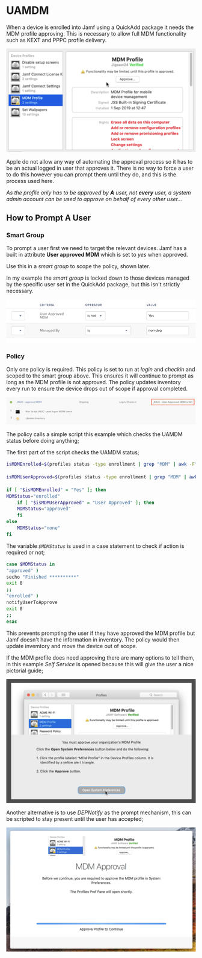 # UAMDM #

When a device is enrolled into Jamf using a QuickAdd package it needs the MDM profile approving. This is necessary to allow full MDM functionality such as KEXT and PPPC profile delivery.

![Approve MDM](https://github.com/PhantomPhixer/JNUC-2019/blob/master/images/UAMDM-1.png)

Apple do not allow any way of automating the approval process so it has to be an actual logged in user that approves it. There is no way to force a user to do this however you can prompt them until they do, and this is the process used here.

*As the profile only has to be approved by **A** user, not **every** user, a system admin account can be used to approve on behalf of every other user...*

## How to Prompt A User ##


### Smart Group ###

To prompt a user first we need to target the relevant devices. Jamf has a built in attribute **User approved MDM** which is set to *yes* when approved.

Use this in a *smart group* to scope the policy, shown later.

In my example the *smart group* is locked down to those devices managed by the specific user set in the QuickAdd package, but this isn't strictly necessary.

![UAMDM SG](https://github.com/PhantomPhixer/JNUC-2019/blob/master/images/UAMDM-2.png)

### Policy ###

Only one policy is required. This policy is set to run at *login* and *checkin* and scoped to the smart group above. This ensures it will continue to prompt as long as the MDM profile is not approved.
The policy updates inventory every run to ensure the device drops out of scope if approval completed.

![UAMDM Policy](https://github.com/PhantomPhixer/JNUC-2019/blob/master/images/UAMDM-3.png)

The policy calls a simple script this example which checks the UAMDM status before doing anything;

The first part of the script checks the UAMDM status;

```bash
isMDMEnrolled=$(profiles status -type enrollment | grep "MDM" | awk -F":" '{ print $2}' | sed 's/ //' | grep -o Yes)

isMDMUserApproved=$(profiles status -type enrollment | grep "MDM" | awk -F":" '{ print $2}' | sed 's/ //' | grep -o "User Approved")

if [ "$isMDMEnrolled" = "Yes" ]; then
MDMStatus="enrolled"
	if [ "$isMDMUserApproved" = "User Approved" ]; then
	MDMStatus="approved"
	fi
else
	MDMStatus="none"
fi
```

The variable *`$MDMStatus`* is used in a case statement to check if action is required or not;

```bash
case $MDMStatus in
"approved" )
secho "Finished **********"
exit 0
;;
"enrolled" )
notifyUserToApprove
exit 0
;;
esac
```

This prevents prompting the user if they have approved the MDM profile but Jamf doesn't have the information in inventory. The policy would then update invemtory and move the device out of scope.

If the MDM profile does need approving there are many options to tell them, in this example *Self Service* is opened because this will give the user a nice pictorial guide;

![Self Service](https://github.com/PhantomPhixer/JNUC-2019/blob/master/images/UAMDM-4.png)

Another alternative is to use *DEPNotify* as the prompt mechanism, this can be scripted to stay present until the user has accepted;

![DEPNotify](https://github.com/PhantomPhixer/JNUC-2019/blob/master/images/UAMDM-5.png)





